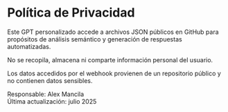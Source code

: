# Política de Privacidad

Este GPT personalizado accede a archivos JSON públicos en GitHub para propósitos de análisis semántico y generación de respuestas automatizadas.

No se recopila, almacena ni comparte información personal del usuario.

Los datos accedidos por el webhook provienen de un repositorio público y no contienen datos sensibles.

Responsable: Alex Mancila  
Última actualización: julio 2025

